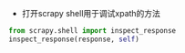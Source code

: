 - 打开scrapy shell用于调试xpath的方法 
```python
from scrapy.shell import inspect_response
inspect_response(response, self)
```

